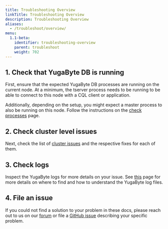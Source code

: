 ```yaml
---
title: Troubleshooting Overview
linkTitle: Troubleshooting Overview
description: Troubleshooting Overview
aliases:
  - /troubleshoot/overview/
menu:
  1.1-beta:
    identifier: troubleshooting-overview
    parent: troubleshoot
    weight: 702
---
```


## 1. Check that YugaByte DB is running

First, ensure that the expected YugaByte DB processes are running on the current node.
At a minimum, the tserver process needs to be running to be able to connect to this node with a CQL client or application.

Additionally, depending on the setup, you might expect a master process to also be running on this node.
Follow the instructions on the [check processes](nodes/check-processes/) page.

## 2. Check cluster level issues

Next, check the list of [cluster issues](cluster) and the respective fixes for each of them.

## 3. Check logs

Inspect the YugaByte logs for more details on your issue. See [this](nodes/check-logs) page for more details on where to find and how to understand the YugaByte log files.

## 4. File an issue

If you could not find a solution to your problem in these docs, please reach out to us on our [forum](https://forum.yugabyte.com/) or file a [GitHub issue](https://github.com/YugaByte/yugabyte-db/issues) describing your specific problem.


